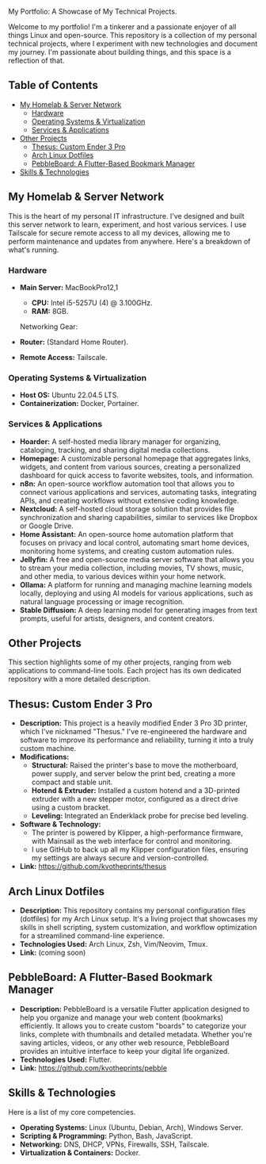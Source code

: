 My Portfolio: A Showcase of My Technical Projects.

Welcome to my portfolio! I'm a tinkerer and a passionate enjoyer of all things Linux and open-source. This repository is a collection of my personal technical projects, where I experiment with new technologies and document my journey. I'm passionate about building things, and this space is a reflection of that.

## Table of Contents

*   [My Homelab & Server Network](#my-homelab--server-network)
    *   [Hardware](#hardware)
    *   [Operating Systems & Virtualization](#operating-systems--virtualization)
    *   [Services & Applications](#services--applications)
*   [Other Projects](#other-projects)
    *   [Thesus: Custom Ender 3 Pro](#thesus-custom-ender-3-pro)
    *   [Arch Linux Dotfiles](#arch-linux-dotfiles)
    *   [PebbleBoard: A Flutter-Based Bookmark Manager](#pebbleboard-a-flutter-based-bookmark-manager)
*   [Skills & Technologies](#skills--technologies)

## My Homelab & Server Network

This is the heart of my personal IT infrastructure. I've designed and built this server network to learn, experiment, and host various services. I use Tailscale for secure remote access to all my devices, allowing me to perform maintenance and updates from anywhere. Here's a breakdown of what's running.
### Hardware

*   **Main Server:** MacBookPro12,1
    *   **CPU:** Intel i5-5257U (4) @ 3.100GHz.
    *   **RAM:** 8GB.

        

    Networking Gear:

*   **Router:** (Standard Home Router).
*   **Remote Access:** Tailscale.

### Operating Systems & Virtualization

*   **Host OS:** Ubuntu 22.04.5 LTS.
*   **Containerization:** Docker, Portainer.

    

### Services & Applications

*   **Hoarder:** A self-hosted media library manager for organizing, cataloging, tracking, and sharing digital media collections.
*   **Homepage:** A customizable personal homepage that aggregates links, widgets, and content from various sources, creating a personalized dashboard for quick access to favorite websites, tools, and information.
*   **n8n:** An open-source workflow automation tool that allows you to connect various applications and services, automating tasks, integrating APIs, and creating workflows without extensive coding knowledge.
*   **Nextcloud:** A self-hosted cloud storage solution that provides file synchronization and sharing capabilities, similar to services like Dropbox or Google Drive.
*   **Home Assistant:** An open-source home automation platform that focuses on privacy and local control, automating smart home devices, monitoring home systems, and creating custom automation rules.
*   **Jellyfin:** A free and open-source media server software that allows you to stream your media collection, including movies, TV shows, music, and other media, to various devices within your home network.
*   **Ollama:** A platform for running and managing machine learning models locally, deploying and using AI models for various applications, such as natural language processing or image recognition.
*   **Stable Diffusion:** A deep learning model for generating images from text prompts, useful for artists, designers, and content creators.

## Other Projects

This section highlights some of my other projects, ranging from web applications to command-line tools. Each project has its own dedicated repository with a more detailed description.
## Thesus: Custom Ender 3 Pro

*   **Description:** This project is a heavily modified Ender 3 Pro 3D printer, which I've nicknamed "Thesus." I've re-engineered the hardware and software to improve its performance and reliability, turning it into a truly custom machine.
*   **Modifications:**
    *   **Structural:** Raised the printer's base to move the motherboard, power supply, and server below the print bed, creating a more compact and stable unit.
    *   **Hotend & Extruder:** Installed a custom hotend and a 3D-printed extruder with a new stepper motor, configured as a direct drive using a custom bracket.
    *   **Leveling:** Integrated an Enderklack probe for precise bed leveling.
*   **Software & Technology:**
    *   The printer is powered by Klipper, a high-performance firmware, with Mainsail as the web interface for control and monitoring.
    *   I use GitHub to back up all my Klipper configuration files, ensuring my settings are always secure and version-controlled.
*   **Link:** https://github.com/kvotheprints/thesus

## Arch Linux Dotfiles

*   **Description:** This repository contains my personal configuration files (dotfiles) for my Arch Linux setup. It's a living project that showcases my skills in shell scripting, system customization, and workflow optimization for a streamlined command-line experience.
*   **Technologies Used:** Arch Linux, Zsh, Vim/Neovim, Tmux.
*   **Link:** (coming soon)

## PebbleBoard: A Flutter-Based Bookmark Manager

*   **Description:** PebbleBoard is a versatile Flutter application designed to help you organize and manage your web content (bookmarks) efficiently. It allows you to create custom "boards" to categorize your links, complete with thumbnails and detailed metadata. Whether you're saving articles, videos, or any other web resource, PebbleBoard provides an intuitive interface to keep your digital life organized.
*   **Technologies Used:** Flutter.
*   **Link:** https://github.com/kvotheprints/pebble

## Skills & Technologies

Here is a list of my core competencies.

*   **Operating Systems:** Linux (Ubuntu, Debian, Arch), Windows Server.
*   **Scripting & Programming:** Python, Bash, JavaScript.
*   **Networking:** DNS, DHCP, VPNs, Firewalls, SSH, Tailscale.
*   **Virtualization & Containers:** Docker.

    


